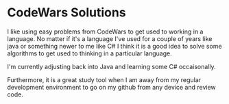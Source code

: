 # CodeWars Solutions
I like using easy problems from CodeWars to get used to working in a language. No matter if it's a language I've used for a couple of years like java or something newer to me like C# I think it is a good idea to solve some algorithms to get used to thinking in a particular language.

I'm currently adjusting back into Java and learning some C# occaisonally.

Furthermore, it is a great study tool when I am away from my regular development environment to go on my github from any device and review code.